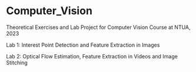 # Computer_Vision
Theoretical Exercises and Lab Project for Computer Vision Course at NTUA, 2023

Lab 1: Interest Point Detection and Feature Extraction in Images

Lab 2: Optical Flow Estimation, Feature Extraction in Videos and Image Stitching
